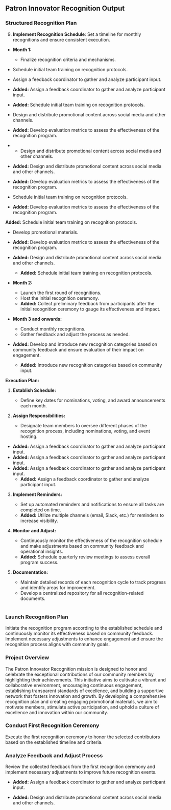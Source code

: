 ## Patron Innovator Recognition Output

### Structured Recognition Plan


9. **Implement Recognition Schedule**: Set a timeline for monthly recognitions and ensure consistent execution.



- **Month 1:**
  - Finalize recognition criteria and mechanisms.
- Schedule initial team training on recognition protocols.

- Assign a feedback coordinator to gather and analyze participant input.
- **Added:** Assign a feedback coordinator to gather and analyze participant input.
- **Added:** Schedule initial team training on recognition protocols.
- Design and distribute promotional content across social media and other channels.
- **Added:** Develop evaluation metrics to assess the effectiveness of the recognition program.
- - Design and distribute promotional content across social media and other channels.
  
- **Added:** Design and distribute promotional content across social media and other channels.

- **Added:** Develop evaluation metrics to assess the effectiveness of the recognition program.
- Schedule initial team training on recognition protocols.
- **Added:** Develop evaluation metrics to assess the effectiveness of the recognition program.

**Added:** Schedule initial team training on recognition protocols.
  - Develop promotional materials.
- **Added:** Develop evaluation metrics to assess the effectiveness of the recognition program.
- **Added:** Design and distribute promotional content across social media and other channels.
  - **Added:** Schedule initial team training on recognition protocols.

- **Month 2:**
  - Launch the first round of recognitions.
  - Host the initial recognition ceremony.
  - **Added:** Collect preliminary feedback from participants after the initial recognition ceremony to gauge its effectiveness and impact.

- **Month 3 and onwards:**
  - Conduct monthly recognitions.
  - Gather feedback and adjust the process as needed.
- **Added:** Develop and introduce new recognition categories based on community feedback and ensure evaluation of their impact on engagement.
  - **Added:** Introduce new recognition categories based on community input.

**Execution Plan:**

1. **Establish Schedule:**
   - Define key dates for nominations, voting, and award announcements each month.
   
2. **Assign Responsibilities:**
   - Designate team members to oversee different phases of the recognition process, including nominations, voting, and event hosting.
- **Added:** Assign a feedback coordinator to gather and analyze participant input.
- **Added:** Assign a feedback coordinator to gather and analyze participant input.
- **Added:** Assign a feedback coordinator to gather and analyze participant input.
   - **Added:** Assign a feedback coordinator to gather and analyze participant input.
   
3. **Implement Reminders:**
   - Set up automated reminders and notifications to ensure all tasks are completed on time.
   - **Added:** Utilize multiple channels (email, Slack, etc.) for reminders to increase visibility.
   
4. **Monitor and Adjust:**
   - Continuously monitor the effectiveness of the recognition schedule and make adjustments based on community feedback and operational insights.
   - **Added:** Schedule quarterly review meetings to assess overall program success.
   
5. **Documentation:**
   - Maintain detailed records of each recognition cycle to track progress and identify areas for improvement.
   - Develop a centralized repository for all recognition-related documents.

#

### Launch Recognition Plan

Initiate the recognition program according to the established schedule and continuously monitor its effectiveness based on community feedback. Implement necessary adjustments to enhance engagement and ensure the recognition process aligns with community goals.









### Project Overview

The Patron Innovator Recognition mission is designed to honor and celebrate the exceptional contributions of our community members by highlighting their achievements. This initiative aims to cultivate a vibrant and collaborative environment, encouraging continuous engagement, establishing transparent standards of excellence, and building a supportive network that fosters innovation and growth. By developing a comprehensive recognition plan and creating engaging promotional materials, we aim to motivate members, stimulate active participation, and uphold a culture of excellence and innovation within our community.

### Conduct First Recognition Ceremony

Execute the first recognition ceremony to honor the selected contributors based on the established timeline and criteria.

### Analyze Feedback and Adjust Process
Review the collected feedback from the first recognition ceremony and implement necessary adjustments to improve future recognition events.

- **Added:** Assign a feedback coordinator to gather and analyze participant input.

- **Added:** Design and distribute promotional content across social media and other channels.

